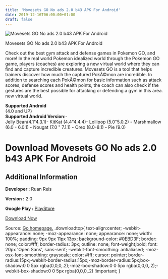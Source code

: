 ```yaml
---
title: 'Movesets GO No ads 2.0 b43 APK For Android'
date: 2019-12-16T06:00:00+01:00
draft: false
---
```


![Movesets GO No ads 2.0 b43 APK For Android](https://i0.wp.com/apkhome.net/wp-content/uploads/2019/11/Movesets-GO-No-ads-2.0-b43.png "Movesets GO No ads 2.0 b43 APK For Android")

  

Movesets GO No ads 2.0 b43 APK For Android

Check out the best gym attack and defense games in Pokemon GO, and more! In the real world Pokemon idealized world through the Pokemon GO game, players (coaches) are exploring a new virtual world where they can find and capture incredible creatures. Movesets GO is a tool that helps trainers discover how much the captured PokÃ©mon are incredible. In addition to searching each PokÃ©mon for basic information such as attack scores, defense scores and health points, the coach can also check if the gestures are the best possible for attacking or defending a gym in this area. new virtual world.

**Supported Android**  
{4.0 and UP}  
**Supported Android Version**:-  
Jelly Bean(4.1"4.3.1)- KitKat (4.4"4.4.4)- Lollipop (5.0"5.0.2) - Marshmallow (6.0 - 6.0.1) - Nougat (7.0 " 7.1.1) - Oreo (8.0-8.1) - Pie (9.0)

Download Movesets GO No ads 2.0 b43 APK For Android
===================================================

Additional Information
----------------------

**Developer :** Ruan Reis

**Version :** 2.0

**Google Play :** [PlayStore](https://play.google.com/store/apps/details?id=br.ruanvictorreis.movesetgopremium.app)

  

[Download Now](https://store4app.co/post/movesets-go-no-ads-2-0-b43-apk-for-android_1574610718)

  
Source: [Go homepage.](https://store4app.co/post/movesets-go-no-ads-2-0-b43-apk-for-android_1574610718) .downloadtop{ text-align:center; -webkit-appearance: none; -moz-appearance: none; appearance: none; width: 100%; padding: 9px 9px 11px 13px; background-color: #0EBD3F; border: none; color:#fff; border-radius: 3px; outline: none; font-weight;bold; font: 20px 'Open Sans', sans-serif; -webkit-font-smoothing: antialiased; -moz-osx-font-smoothing: grayscale; color: #fff; cursor: pointer; border-radius:15px;-webkit-border-radius:15px;-moz-border-radius:5px;box-shadow:0 0 5px rgba(0,0,0,.2);-moz-box-shadow:0 0 5px rgba(0,0,0,.2);-webkit-box-shadow:0 0 5px rgba(0,0,0,.2) !important; }